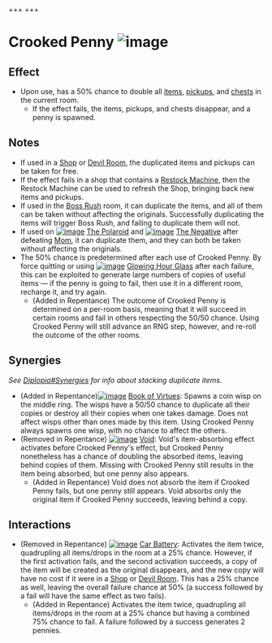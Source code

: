 +++
+++

 # Crooked Penny ![image](/image/Crooked_Penny.png) 

Effect
--------


* Upon use, has a 50% chance to double all [items](/wiki/Item "Item"), [pickups](/wiki/Pickup "Pickup"), and [chests](/wiki/Chest "Chest") in the current room.
	+ If the effect fails, the items, pickups, and chests disappear, and a penny is spawned.


Notes
-------


* If used in a [Shop](/wiki/Shop "Shop") or [Devil Room](/wiki/Devil_Room "Devil Room"), the duplicated items and pickups can be taken for free.
* If the effect fails in a shop that contains a [Restock Machine](/wiki/Restock_Machine "Restock Machine"), then the Restock Machine can be used to refresh the Shop, bringing back new items and pickups.
* If used in the [Boss Rush](/wiki/Boss_Rush "Boss Rush") room, it can duplicate the items, and all of them can be taken without affecting the originals. Successfully duplicating the items will trigger Boss Rush, and failing to duplicate them will not.
* If used on [![image](/image/The_Polaroid.png)](/wiki/The_Polaroid "The Polaroid") [The Polaroid](/wiki/The_Polaroid "The Polaroid") and [![image](/image/The_Negative.png)](/wiki/The_Negative "The Negative") [The Negative](/wiki/The_Negative "The Negative") after defeating [Mom](/wiki/Mom "Mom"), it can duplicate them, and they can both be taken without affecting the originals.
* The 50% chance is predetermined after each use of Crooked Penny. By force quitting or using [![image](/image/Glowing_Hour_Glass.png)](/wiki/Glowing_Hour_Glass "Glowing Hour Glass") [Glowing Hour Glass](/wiki/Glowing_Hour_Glass "Glowing Hour Glass") after each failure, this can be exploited to generate large numbers of copies of useful items — if the penny is going to fail, then use it in a different room, recharge it, and try again.
	+ (Added in Repentance) The outcome of Crooked Penny is determined on a per-room basis, meaning that it will succeed in certain rooms and fail in others respecting the 50/50 chance. Using Crooked Penny will still advance an RNG step, however, and re-roll the outcome of the other rooms.


Synergies
-----------


*See [Diplopia#Synergies](/wiki/Diplopia#Synergies "Diplopia") for info about stacking duplicate items.*



* (Added in Repentance)[![image](/image/Book_of_Virtues.png)](/wiki/Book_of_Virtues "Book of Virtues") [Book of Virtues](/wiki/Book_of_Virtues "Book of Virtues"): Spawns a coin wisp on the middle ring. The wisps have a 50/50 chance to duplicate all their copies or destroy all their copies when one takes damage. Does not affect wisps other than ones made by this item. Using Crooked Penny always spawns one wisp, with no chance to affect the others.
* (Removed in Repentance) [![image](/image/Void.png)](/wiki/Void "Void") [Void](/wiki/Void "Void"): Void's item-absorbing effect activates before Crooked Penny's effect, but Crooked Penny nonetheless has a chance of doubling the absorbed items, leaving behind copies of them. Missing with Crooked Penny still results in the item being absorbed, but one penny also appears.
	+ (Added in Repentance) Void does not absorb the item if Crooked Penny fails, but one penny still appears. Void absorbs only the original item if Crooked Penny succeeds, leaving behind a copy.


Interactions
--------------


* (Removed in Repentance) [![image](/image/Car_Battery.png)](/wiki/Car_Battery "Car Battery") [Car Battery](/wiki/Car_Battery "Car Battery"): Activates the item twice, quadrupling all items/drops in the room at a 25% chance. However, if the first activation fails, and the second activation succeeds, a copy of the item will be created as the original disappears, and the new copy will have no cost if it were in a [Shop](/wiki/Shop "Shop") or [Devil Room](/wiki/Devil_Room "Devil Room"). This has a 25% chance as well, leaving the overall failure chance at 50% (a success followed by a fail will have the same effect as two fails).
	+ (Added in Repentance) Activates the item twice, quadrupling all items/drops in the room at a 25% chance but having a combined 75% chance to fail. A failure followed by a success generates 2 pennies.


